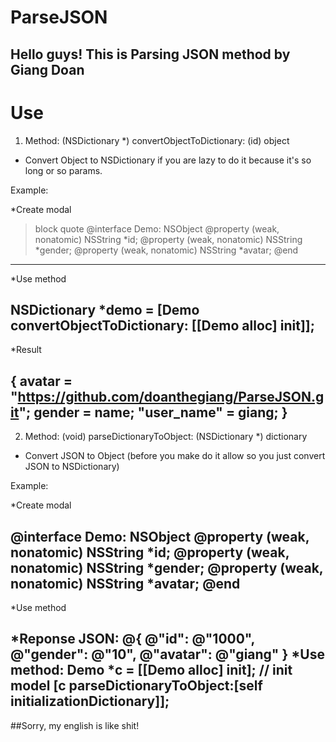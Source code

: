 # ParseJSON
 Hello guys! This is Parsing JSON method by Giang Doan
 ----
# Use
1. Method: (NSDictionary *) convertObjectToDictionary: (id) object
- Convert Object to NSDictionary if you are lazy to do it because it's so long or so params.

Example:

*Create modal
>block quote
@interface Demo: NSObject
@property (weak, nonatomic) NSString *id;
@property (weak, nonatomic) NSString *gender;
@property (weak, nonatomic) NSString *avatar;
@end
----
*Use method 
>
NSDictionary *demo = [Demo convertObjectToDictionary: [[Demo alloc] init]];
----
*Result
##
{
    avatar = "https://github.com/doanthegiang/ParseJSON.git";
    gender = name;
    "user_name" = giang;
}
----

2. Method: (void) parseDictionaryToObject: (NSDictionary *) dictionary
- Convert JSON to Object (before you make do it allow so you just convert JSON to NSDictionary)

Example:

*Create modal
>
@interface Demo: NSObject
@property (weak, nonatomic) NSString *id;
@property (weak, nonatomic) NSString *gender;
@property (weak, nonatomic) NSString *avatar;
@end
----
*Use method 
>
*Reponse JSON:
@{
        @"id": @"1000",
        @"gender": @"10",
        @"avatar": @"giang"
}
*Use method: 
Demo *c = [[Demo alloc] init]; // init model
[c parseDictionaryToObject:[self initializationDictionary]];
----

##Sorry, my english is like shit!
